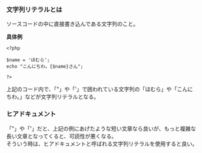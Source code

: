 ### 文字列リテラルとは
ソースコードの中に直接書き込んである文字列のこと。

**具体例**

    <?php

    $name = 'ほむら';
    echo "こんにちわ。{$name}さん";
    
    ?>

上記のコード内で、「"」や「'」で囲われている文字列の「ほむら」や「こんにちわ。」などが文字列リテラルとなる。

### ヒアドキュメント

「"」や「'」だと、上記の例にあげたような短い文章なら良いが、もっと複雑な長い文章となってくると、可読性が悪くなる。  
そういう時は、ヒアドキュメントと呼ばれる文字列リテラルを使用すると良い。
